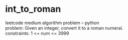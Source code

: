 # int_to_roman
leetcode medium algorithm problem – python \
problem: Given an integer, convert it to a roman numeral. \
constraints: 1 <= num <= 3999
